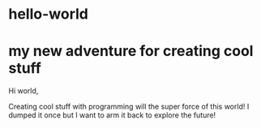 # hello-world
# my new adventure for creating cool stuff
Hi world,

Creating cool stuff with programming will the super force of this world! I dumped it once but I want to arm it back to explore the future!
